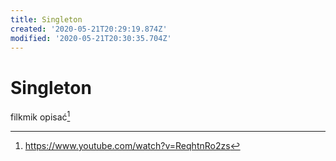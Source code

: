 ```yaml
---
title: Singleton
created: '2020-05-21T20:29:19.874Z'
modified: '2020-05-21T20:30:35.704Z'
---
```


# Singleton

filkmik opisać[^1]


[^1]: https://www.youtube.com/watch?v=ReqhtnRo2zs
